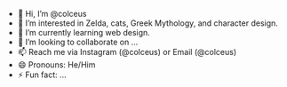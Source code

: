 - 👋 Hi, I’m @colceus
- 👀 I’m interested in Zelda, cats, Greek Mythology, and character design.
- 🌱 I’m currently learning web design.
- 💞️ I’m looking to collaborate on ...
- 📫 Reach me via Instagram (@colceus) or Email (@colceus)
- 😄 Pronouns: He/Him
- ⚡ Fun fact: ...

<!---
colceus/colceus is a ✨ special ✨ repository because its `README.md` (this file) appears on your GitHub profile.
You can click the Preview link to take a look at your changes.
--->

